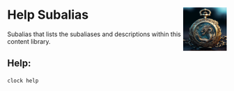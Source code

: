 <h1>Help Subalias<img align="right" src="../../Data/main.png" width="100px"></h1>

Subalias that lists the subaliases and descriptions within this content library.

## Help:
`clock help`